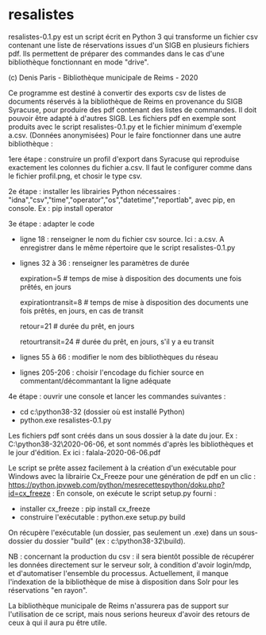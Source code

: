 # resalistes
resalistes-0.1.py est un script écrit en Python 3 qui transforme un fichier csv contenant une liste de réservations issues d'un SIGB en plusieurs fichiers pdf. Ils permettent de préparer des commandes dans le cas  d'une bibliothèque fonctionnant en mode "drive".

(c) Denis Paris - Bibliothèque municipale de Reims - 2020


Ce programme est destiné à convertir des exports csv de listes de documents réservés à la bibliothèque de Reims en provenance du SIGB Syracuse, pour produire des pdf contenant des listes de commandes. Il doit pouvoir être adapté à d'autres SIGB. Les fichiers pdf en exemple sont produits avec le script resalistes-0.1.py et le fichier minimum d'exemple a.csv. (Données anonymisées)
Pour le faire fonctionner dans une autre bibliothèque :

1ere étape : construire un profil d'export dans Syracuse qui reproduise exactement les colonnes du fichier a.csv. Il faut le configurer comme dans le fichier profil.png, et chosir le type csv.

2e étape : installer les librairies Python nécessaires : "idna","csv","time","operator","os","datetime","reportlab", avec pip, en console.
Ex : pip install operator 

3e étape : adapter le code
- ligne 18 : renseigner le nom du fichier csv source. Ici : a.csv. A enregistrer dans le même répertoire que le script resalistes-0.1.py

- lignes 32 à 36 : renseigner les paramètres de durée

  expiration=5 # temps de mise à disposition des documents une fois prêtés, en jours

  expirationtransit=8 # temps de mise à disposition des documents une fois prêtés, en jours, en cas de transit

  retour=21 # durée du prêt, en jours

  retourtransit=24 # durée du prêt, en jours, s'il y a eu transit

- lignes 55 à 66 : modifier le nom des bibliothèques du réseau

- lignes 205-206 : choisir l'encodage du fichier source en commentant/décommantant la ligne adéquate

4e étape : ouvrir une console et lancer les commandes suivantes :
- cd c:\python38-32 (dossier où est installé Python)
- python.exe resalistes-0.1.py

Les fichiers pdf sont créés dans un sous dossier à la date du jour. Ex : C:\python38-32\2020-06-06, et sont nommés d'après les bibliothèques et le jour d'édition. Ex ici : falala-2020-06-06.pdf

Le script se prête assez facilement à la création d'un exécutable pour Windows avec la librairie Cx_Freeze pour une génération de pdf en un clic :
https://python.jpvweb.com/python/mesrecettespython/doku.php?id=cx_freeze : En console, on exécute le script setup.py fourni :
- installer cx_freeze : pip install cx_freeze
- construire l'exécutable : python.exe setup.py build

On récupère l'exécutable (un dossier, pas seulement un .exe) dans un sous-dossier du dossier "build" (ex : c:\python38-32\build).

NB : concernant la production du csv : il sera bientôt possible de récupérer les données directement sur le serveur solr, à condition d'avoir login/mdp, et d'automatiser l'ensemble du processus. Actuellement, il manque l'indexation de la bibliothèque de mise à disposition dans Solr pour les réservations "en rayon".

La bibliothèque municipale de Reims n'assurera pas de support sur l'utilisation de ce script, mais nous serions heureux d'avoir des retours de ceux à qui il aura pu être utile.
